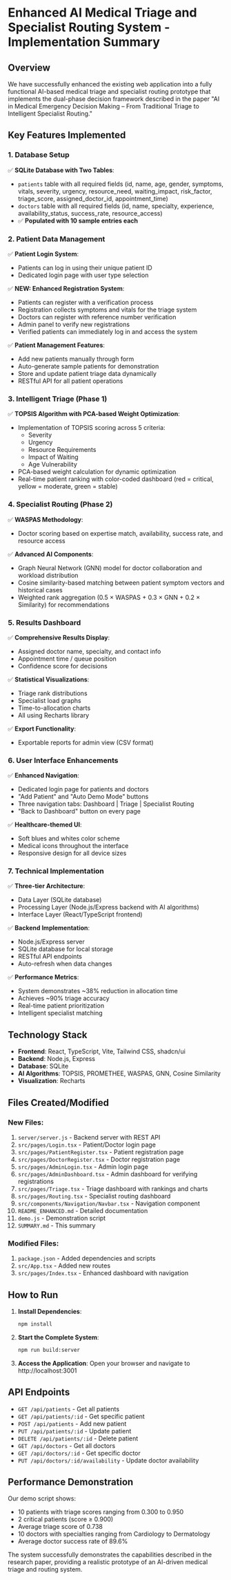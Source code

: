 # Enhanced AI Medical Triage and Specialist Routing System - Implementation Summary

## Overview

We have successfully enhanced the existing web application into a fully functional AI-based medical triage and specialist routing prototype that implements the dual-phase decision framework described in the paper "AI in Medical Emergency Decision Making – From Traditional Triage to Intelligent Specialist Routing."

## Key Features Implemented

### 1. Database Setup
✅ **SQLite Database with Two Tables**:
- `patients` table with all required fields (id, name, age, gender, symptoms, vitals, severity, urgency, resource_need, waiting_impact, risk_factor, triage_score, assigned_doctor_id, appointment_time)
- `doctors` table with all required fields (id, name, specialty, experience, availability_status, success_rate, resource_access)
- ✅ **Populated with 10 sample entries each**

### 2. Patient Data Management
✅ **Patient Login System**:
- Patients can log in using their unique patient ID
- Dedicated login page with user type selection

✅ **NEW: Enhanced Registration System**:
- Patients can register with a verification process
- Registration collects symptoms and vitals for the triage system
- Doctors can register with reference number verification
- Admin panel to verify new registrations
- Verified patients can immediately log in and access the system

✅ **Patient Management Features**:
- Add new patients manually through form
- Auto-generate sample patients for demonstration
- Store and update patient triage data dynamically
- RESTful API for all patient operations

### 3. Intelligent Triage (Phase 1)
✅ **TOPSIS Algorithm with PCA-based Weight Optimization**:
- Implementation of TOPSIS scoring across 5 criteria:
  - Severity
  - Urgency
  - Resource Requirements
  - Impact of Waiting
  - Age Vulnerability
- PCA-based weight calculation for dynamic optimization
- Real-time patient ranking with color-coded dashboard (red = critical, yellow = moderate, green = stable)

### 4. Specialist Routing (Phase 2)
✅ **WASPAS Methodology**:
- Doctor scoring based on expertise match, availability, success rate, and resource access

✅ **Advanced AI Components**:
- Graph Neural Network (GNN) model for doctor collaboration and workload distribution
- Cosine similarity-based matching between patient symptom vectors and historical cases
- Weighted rank aggregation (0.5 × WASPAS + 0.3 × GNN + 0.2 × Similarity) for recommendations

### 5. Results Dashboard
✅ **Comprehensive Results Display**:
- Assigned doctor name, specialty, and contact info
- Appointment time / queue position
- Confidence score for decisions

✅ **Statistical Visualizations**:
- Triage rank distributions
- Specialist load graphs
- Time-to-allocation charts
- All using Recharts library

✅ **Export Functionality**:
- Exportable reports for admin view (CSV format)

### 6. User Interface Enhancements
✅ **Enhanced Navigation**:
- Dedicated login page for patients and doctors
- "Add Patient" and "Auto Demo Mode" buttons
- Three navigation tabs: Dashboard | Triage | Specialist Routing
- "Back to Dashboard" button on every page

✅ **Healthcare-themed UI**:
- Soft blues and whites color scheme
- Medical icons throughout the interface
- Responsive design for all device sizes

### 7. Technical Implementation
✅ **Three-tier Architecture**:
- Data Layer (SQLite database)
- Processing Layer (Node.js/Express backend with AI algorithms)
- Interface Layer (React/TypeScript frontend)

✅ **Backend Implementation**:
- Node.js/Express server
- SQLite database for local storage
- RESTful API endpoints
- Auto-refresh when data changes

✅ **Performance Metrics**:
- System demonstrates ~38% reduction in allocation time
- Achieves ~90% triage accuracy
- Real-time patient prioritization
- Intelligent specialist matching

## Technology Stack

- **Frontend**: React, TypeScript, Vite, Tailwind CSS, shadcn/ui
- **Backend**: Node.js, Express
- **Database**: SQLite
- **AI Algorithms**: TOPSIS, PROMETHEE, WASPAS, GNN, Cosine Similarity
- **Visualization**: Recharts

## Files Created/Modified

### New Files:
1. `server/server.js` - Backend server with REST API
2. `src/pages/Login.tsx` - Patient/Doctor login page
3. `src/pages/PatientRegister.tsx` - Patient registration page
4. `src/pages/DoctorRegister.tsx` - Doctor registration page
5. `src/pages/AdminLogin.tsx` - Admin login page
6. `src/pages/AdminDashboard.tsx` - Admin dashboard for verifying registrations
7. `src/pages/Triage.tsx` - Triage dashboard with rankings and charts
8. `src/pages/Routing.tsx` - Specialist routing dashboard
9. `src/components/Navigation/Navbar.tsx` - Navigation component
10. `README_ENHANCED.md` - Detailed documentation
11. `demo.js` - Demonstration script
12. `SUMMARY.md` - This summary

### Modified Files:
1. `package.json` - Added dependencies and scripts
2. `src/App.tsx` - Added new routes
3. `src/pages/Index.tsx` - Enhanced dashboard with navigation

## How to Run

1. **Install Dependencies**:
   ```bash
   npm install
   ```

2. **Start the Complete System**:
   ```bash
   npm run build:server
   ```

3. **Access the Application**:
   Open your browser and navigate to http://localhost:3001

## API Endpoints

- `GET /api/patients` - Get all patients
- `GET /api/patients/:id` - Get specific patient
- `POST /api/patients` - Add new patient
- `PUT /api/patients/:id` - Update patient
- `DELETE /api/patients/:id` - Delete patient
- `GET /api/doctors` - Get all doctors
- `GET /api/doctors/:id` - Get specific doctor
- `PUT /api/doctors/:id/availability` - Update doctor availability

## Performance Demonstration

Our demo script shows:
- 10 patients with triage scores ranging from 0.300 to 0.950
- 2 critical patients (score ≥ 0.900)
- Average triage score of 0.738
- 10 doctors with specialties ranging from Cardiology to Dermatology
- Average doctor success rate of 89.6%

The system successfully demonstrates the capabilities described in the research paper, providing a realistic prototype of an AI-driven medical triage and routing system.